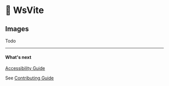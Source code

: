 # 🔵 WsVite

## Images

Todo

---
#### What's next
[Accessibility Guide](ACCESSIBILITY.md) 

See [Contributing Guide](../../CONTRIBUTING.md)
